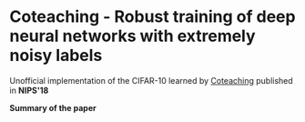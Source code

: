 # Coteaching - Robust training of deep neural networks with extremely noisy labels
Unofficial implementation of the CIFAR-10 learned by [Coteaching](http://papers.nips.cc/paper/8072-co-teaching-robust-training-of-deep-neural-networks-with-extremely-noisy-labels) published in **NIPS'18**

__Summary of the paper__
